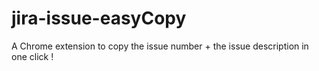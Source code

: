 # jira-issue-easyCopy
A Chrome extension to copy the issue number + the issue description in one click !
